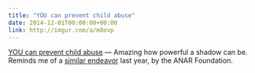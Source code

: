 ```yaml
---
title: "YOU can prevent child abuse"
date: 2014-12-01T00:00:00+00:00
link: http://imgur.com/a/m8ovp
---
```

[YOU can prevent child abuse](http://imgur.com/a/m8ovp) &mdash; 
 Amazing how powerful a shadow can be. Reminds me of a [similar endeavor](http://www.adweek.com/adfreak/child-abuse-ad-uses-lenticular-printing-send-kids-secret-message-adults-cant-see-149197) last year, by the ANAR Foundation.
